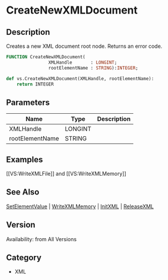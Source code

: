 # CreateNewXMLDocument

## Description
Creates a new XML document root node. Returns an error code.

```pascal
FUNCTION CreateNewXMLDocument(
				XMLHandle       : LONGINT;
				rootElementName : STRING):INTEGER;
```

```python
def vs.CreateNewXMLDocument(XMLHandle, rootElementName):
    return INTEGER
```

## Parameters
|Name|Type|Description|
|---|---|---|
|XMLHandle|LONGINT|   |
|rootElementName|STRING|   |

## Examples
[[VS:WriteXMLFile]] and [[VS:WriteXMLMemory]]

## See Also
[SetElementValue](SetElementValue.md) | [WriteXMLMemory](WriteXMLMemory.md) | [InitXML](InitXML.md) | [ReleaseXML](ReleaseXML.md)

## Version
Availability: from All Versions

## Category
* XML

